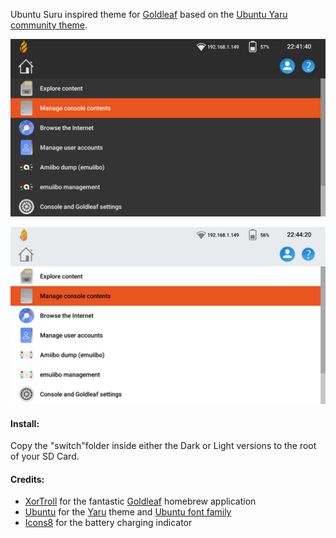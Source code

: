 Ubuntu Suru inspired theme for [Goldleaf](https://github.com/XorTroll/Goldleaf "Goldleaf") based on the [Ubuntu Yaru community theme](https://github.com/ubuntu/yaru "Ubuntu Yaru Community theme").

![Dark](Preview/Dark.jpg?raw=true "Dark")

![Light](Preview/Light.jpg?raw=true "Light")

#### Install:
Copy the "switch"folder inside either the Dark or Light versions to the root of your SD Card.

#### Credits:
- [XorTroll](https://github.com/XorTroll/ "XorTroll") for the fantastic [Goldleaf](https://github.com/XorTroll/Goldleaf "Goldleaf") homebrew application
- [Ubuntu](https://github.com/ubuntu "ubuntu") for the [Yaru](https://github.com/ubtunu/yaru "Yaru") theme and [Ubuntu font family](https://github.com/ubuntu/font-ubuntu "Ubuntu font family")
- [Icons8](https://icons8.com/ "Icons8") for the battery charging indicator
